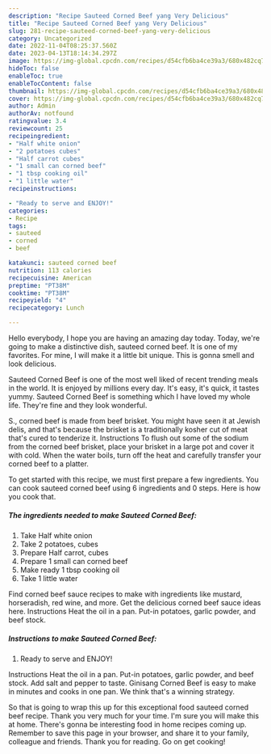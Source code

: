 ```yaml
---
description: "Recipe Sauteed Corned Beef yang Very Delicious"
title: "Recipe Sauteed Corned Beef yang Very Delicious"
slug: 281-recipe-sauteed-corned-beef-yang-very-delicious
category: Uncategorized
date: 2022-11-04T08:25:37.560Z
date: 2023-04-13T18:14:34.297Z
image: https://img-global.cpcdn.com/recipes/d54cfb6ba4ce39a3/680x482cq70/sauteed-corned-beef-recipe-main-photo.jpg
hideToc: false
enableToc: true
enableTocContent: false
thumbnail: https://img-global.cpcdn.com/recipes/d54cfb6ba4ce39a3/680x482cq70/sauteed-corned-beef-recipe-main-photo.jpg
cover: https://img-global.cpcdn.com/recipes/d54cfb6ba4ce39a3/680x482cq70/sauteed-corned-beef-recipe-main-photo.jpg
author: Admin
authorAv: notfound
ratingvalue: 3.4
reviewcount: 25
recipeingredient:
- "Half white onion"
- "2 potatoes cubes"
- "Half carrot cubes"
- "1 small can corned beef"
- "1 tbsp cooking oil"
- "1 little water"
recipeinstructions:

- "Ready to serve and ENJOY!"
categories:
- Recipe
tags:
- sauteed
- corned
- beef

katakunci: sauteed corned beef 
nutrition: 113 calories
recipecuisine: American
preptime: "PT38M"
cooktime: "PT38M"
recipeyield: "4"
recipecategory: Lunch

---
```



Hello everybody, I hope you are having an amazing day today. Today, we're going to make a distinctive dish, sauteed corned beef. It is one of my favorites. For mine, I will make it a little bit unique. This is gonna smell and look delicious.

Sauteed Corned Beef is one of the most well liked of recent trending meals in the world. It is enjoyed by millions every day. It's easy, it's quick, it tastes yummy. Sauteed Corned Beef is something which I have loved my whole life. They're fine and they look wonderful.

S., corned beef is made from beef brisket. You might have seen it at Jewish delis, and that&#39;s because the brisket is a traditionally kosher cut of meat that&#39;s cured to tenderize it. Instructions To flush out some of the sodium from the corned beef brisket, place your brisket in a large pot and cover it with cold. When the water boils, turn off the heat and carefully transfer your corned beef to a platter.


To get started with this recipe, we must first prepare a few ingredients. You can cook sauteed corned beef using 6 ingredients and 0 steps. Here is how you cook that.

<!--inarticleads1-->

##### The ingredients needed to make Sauteed Corned Beef:

1. Take Half white onion
1. Take 2 potatoes, cubes
1. Prepare Half carrot, cubes
1. Prepare 1 small can corned beef
1. Make ready 1 tbsp cooking oil
1. Take 1 little water


Find corned beef sauce recipes to make with ingredients like mustard, horseradish, red wine, and more. Get the delicious corned beef sauce ideas here. Instructions Heat the oil in a pan. Put-in potatoes, garlic powder, and beef stock. 

<!--inarticleads2-->

##### Instructions to make Sauteed Corned Beef:


1. Ready to serve and ENJOY!

Instructions Heat the oil in a pan. Put-in potatoes, garlic powder, and beef stock. Add salt and pepper to taste. Ginisang Corned Beef is easy to make in minutes and cooks in one pan. We think that&#39;s a winning strategy. 

So that is going to wrap this up for this exceptional food sauteed corned beef recipe. Thank you very much for your time. I'm sure you will make this at home. There's gonna be interesting food in home recipes coming up. Remember to save this page in your browser, and share it to your family, colleague and friends. Thank you for reading. Go on get cooking!
